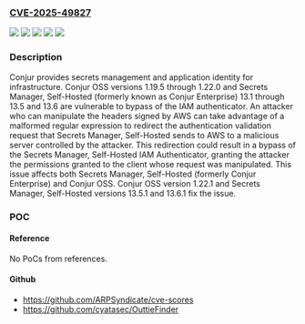 ### [CVE-2025-49827](https://cve.mitre.org/cgi-bin/cvename.cgi?name=CVE-2025-49827)
![](https://img.shields.io/static/v1?label=Product&message=conjur&color=blue)
![](https://img.shields.io/static/v1?label=Version&message=Conjur%20OSS%20%3E%3D%201.19.5%2C%20%3C%201.22.1%20&color=brightgreen)
![](https://img.shields.io/static/v1?label=Version&message=Secrets%20Manager%2C%20Self-Hosted%20(formerly%20known%20as%20Conjur%20Enterprise)%20%3E%3D%2013.1%2C%20%3C%2013.5.1%20&color=brightgreen)
![](https://img.shields.io/static/v1?label=Version&message=Secrets%20Manager%2C%20Self-Hosted%20(formerly%20known%20as%20Conjur%20Enterprise)%20%3E%3D%2013.6%2C%20%3C%2013.6.1%20&color=brightgreen)
![](https://img.shields.io/static/v1?label=Vulnerability&message=CWE-807%3A%20Reliance%20on%20Untrusted%20Inputs%20in%20a%20Security%20Decision&color=brightgreen)

### Description

Conjur provides secrets management and application identity for infrastructure. Conjur OSS versions 1.19.5 through 1.22.0 and Secrets Manager, Self-Hosted (formerly known as Conjur Enterprise) 13.1 through 13.5 and 13.6 are vulnerable to bypass of the IAM authenticator. An attacker who can manipulate the headers signed by AWS can take advantage of a malformed regular expression to redirect the authentication validation request that Secrets Manager, Self-Hosted sends to AWS to a malicious server controlled by the attacker. This redirection could result in a bypass of the Secrets Manager, Self-Hosted IAM Authenticator, granting the attacker the permissions granted to the client whose request was manipulated. This issue affects both Secrets Manager, Self-Hosted (formerly Conjur Enterprise) and Conjur OSS. Conjur OSS version 1.22.1 and Secrets Manager, Self-Hosted versions 13.5.1 and 13.6.1 fix the issue.

### POC

#### Reference
No PoCs from references.

#### Github
- https://github.com/ARPSyndicate/cve-scores
- https://github.com/cyatasec/OuttieFinder

